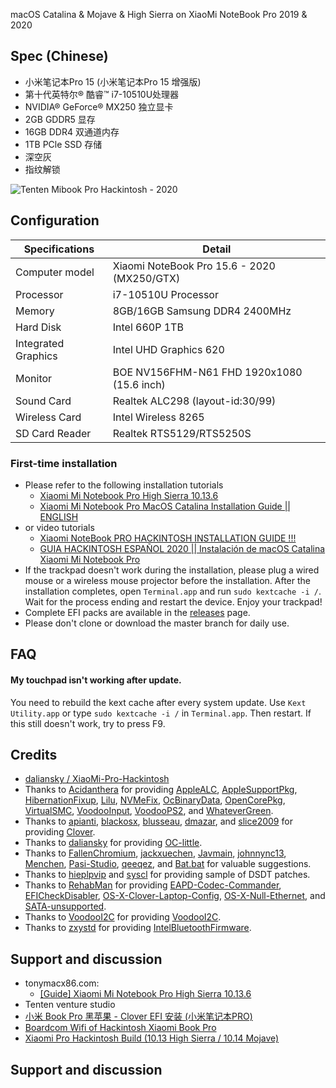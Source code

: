

macOS Catalina & Mojave & High Sierra on XiaoMi NoteBook Pro 2019 & 2020


## Spec (Chinese)
- 小米笔记本Pro 15 (小米笔记本Pro 15 增强版)
- 第十代英特尔® 酷睿™ i7-10510U处理器
- NVIDIA® GeForce® MX250 独立显卡
- 2GB GDDR5 显存
- 16GB DDR4 双通道内存
- 1TB PCle SSD 存储
- 深空灰
- 指纹解锁

![Tenten Mibook Pro Hackintosh - 2020](https://i.imgur.com/kJcT4Oi.png)

## Configuration

| Specifications | Detail                                                  |
| ------------------- | ------------------------------------------- |
| Computer model      | Xiaomi NoteBook Pro 15.6 - 2020 (MX250/GTX)      |
| Processor           | i7-10510U Processor     |
| Memory              | 8GB/16GB Samsung DDR4 2400MHz              |
| Hard Disk           | Intel 660P 1TB    |
| Integrated Graphics | Intel UHD Graphics 620                     |
| Monitor             | BOE NV156FHM-N61 FHD 1920x1080 (15.6 inch) |
| Sound Card          | Realtek ALC298 (layout-id:30/99)           |
| Wireless Card       | Intel Wireless 8265                        |
| SD Card Reader      | Realtek RTS5129/RTS5250S                   |


### First-time installation

- Please refer to the following installation tutorials
  - [Xiaomi Mi Notebook Pro High Sierra 10.13.6](https://www.tonymacx86.com/threads/guide-xiaomi-mi-notebook-pro-high-sierra-10-13-6.242724)
  - [Xiaomi Mi Notebook Pro MacOS Catalina Installation Guide || ENGLISH](https://bit.ly/34biTqw)
- or video tutorials
  - [Xiaomi NoteBook PRO HACKINTOSH INSTALLATION GUIDE !!!](https://www.youtube.com/watch?v=72sPmkpxCvc)
  - [GUIA HACKINTOSH ESPAÑOL 2020 || Instalación de macOS Catalina Xiaomi Mi Notebook Pro](https://www.youtube.com/watch?v=rfG4sGwhE2g)
- If the trackpad doesn't work during the installation, please plug a wired mouse or a wireless mouse projector before the installation. After the installation completes, open `Terminal.app` and run `sudo kextcache -i /`. Wait for the process ending and restart the device. Enjoy your trackpad!
- Complete EFI packs are available in the [releases](https://github.com/daliansky/XiaoMi-Pro-Hackintosh/releases) page.
 - Please don't clone or download the master branch for daily use.
 




## FAQ

#### My touchpad isn't working after update.

You need to rebuild the kext cache after every system update. Use `Kext Utility.app` or type `sudo kextcache -i /` in `Terminal.app`. Then restart. If this still doesn't work, try to press F9.



## Credits
- [daliansky / XiaoMi-Pro-Hackintosh](https://github.com/daliansky/XiaoMi-Pro-Hackintosh)
- Thanks to [Acidanthera](https://github.com/acidanthera) for providing [AppleALC](https://github.com/acidanthera/AppleALC), [AppleSupportPkg](https://github.com/acidanthera/AppleSupportPkg), [HibernationFixup](https://github.com/acidanthera/HibernationFixup), [Lilu](https://github.com/acidanthera/Lilu), [NVMeFix](https://github.com/acidanthera/NVMeFix), [OcBinaryData](https://github.com/acidanthera/OcBinaryData), [OpenCorePkg](https://github.com/acidanthera/OpenCorePkg), [VirtualSMC](https://github.com/acidanthera/VirtualSMC), [VoodooInput](https://github.com/acidanthera/VoodooInput), [VoodooPS2](https://github.com/acidanthera/VoodooPS2), and [WhateverGreen](https://github.com/acidanthera/WhateverGreen).
- Thanks to [apianti](https://sourceforge.net/u/apianti), [blackosx](https://sourceforge.net/u/blackosx), [blusseau](https://sourceforge.net/u/blusseau), [dmazar](https://sourceforge.net/u/dmazar), and [slice2009](https://sourceforge.net/u/slice2009) for providing [Clover](https://github.com/CloverHackyColor/CloverBootloader).
- Thanks to [daliansky](https://github.com/daliansky) for providing [OC-little](https://github.com/daliansky/OC-little).
- Thanks to [FallenChromium](https://github.com/FallenChromium), [jackxuechen](https://github.com/jackxuechen), [Javmain](https://github.com/javmain), [johnnync13](https://github.com/johnnync13), [Menchen](https://github.com/Menchen), [Pasi-Studio](https://github.com/Pasi-Studio), [qeeqez](https://github.com/qeeqez), and [Bat.bat](https://github.com/williambj1) for valuable suggestions.
- Thanks to [hieplpvip](https://github.com/hieplpvip) and [syscl](https://github.com/syscl) for providing sample of DSDT patches.
- Thanks to [RehabMan](https://github.com/RehabMan) for providing [EAPD-Codec-Commander](https://github.com/RehabMan/EAPD-Codec-Commander), [EFICheckDisabler](https://github.com/RehabMan/hack-tools/tree/master/kexts/EFICheckDisabler.kext), [OS-X-Clover-Laptop-Config](https://github.com/RehabMan/OS-X-Clover-Laptop-Config), [OS-X-Null-Ethernet](https://github.com/RehabMan/OS-X-Null-Ethernet), and [SATA-unsupported](https://github.com/RehabMan/hack-tools/tree/master/kexts/SATA-unsupported.kext).
- Thanks to [VoodooI2C](https://github.com/VoodooI2C) for providing [VoodooI2C](https://github.com/VoodooI2C/VoodooI2C).
- Thanks to [zxystd](https://github.com/zxystd) for providing [IntelBluetoothFirmware](https://github.com/zxystd/IntelBluetoothFirmware).



## Support and discussion

- tonymacx86.com:
  - [[Guide] Xiaomi Mi Notebook Pro High Sierra 10.13.6](https://www.tonymacx86.com/threads/guide-xiaomi-mi-notebook-pro-high-sierra-10-13-6.242724)
- Tenten venture studio
 - [小米 Book Pro 黑苹果 - Clover EFI 安装 (小米笔记本PRO)](https://university.tenten.co/t/topic/228)
 - [Boardcom Wifi of Hackintosh Xiaomi Book Pro](https://university.tenten.co/t/topic/220)
 - [Xiaomi Pro Hackintosh Build (10.13 High Sierra / 10.14 Mojave)](https://university.tenten.co/t/topic/51)

## Support and discussion